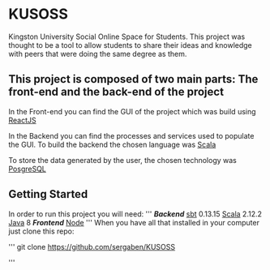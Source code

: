 # KUSOSS

Kingston University Social Online Space for Students.
This project was thought to be a tool to allow students to share their ideas and knowledge with peers that were doing the same degree as them.

## This project is composed of two main parts: The front-end and the back-end of the project

In the Front-end you can find the GUI of the project which was build using [ReactJS](https://reactjs.org/)

In the Backend you can find the processes and services used to populate the GUI. To build the backend the chosen language was [Scala](https://www.scala-lang.org/)

To store the data generated by the user, the chosen technology was [PosgreSQL](https://www.postgresql.org/)

## Getting Started

In order to run this project you will need:
'''
 ***Backend***
  [sbt](https://www.scala-sbt.org/) 0.13.15
  [Scala](https://www.scala-lang.org/download/) 2.12.2
  [Java](http://www.oracle.com/technetwork/java/javase/downloads/index.html) 8
 ***Frontend***
  [Node](https://nodejs.org/en/download/)
 '''
 When you have all that installed in your computer just clone this repo:
 
 '''
  git clone https://github.com/sergaben/KUSOSS
  
 '''
